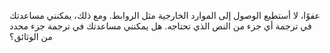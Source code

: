 عفوًا، لا أستطيع الوصول إلى الموارد الخارجية مثل الروابط. ومع ذلك، يمكنني مساعدتك في ترجمة أي جزء من النص الذي تحتاجه. هل يمكنني مساعدتك في ترجمة جزء محدد من الوثائق؟
